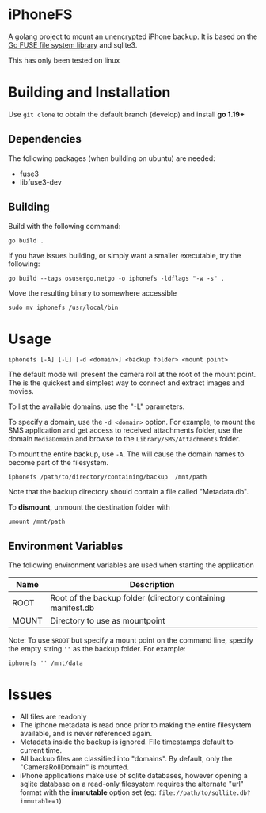 # iPhoneFS

A golang project to mount an unencrypted iPhone backup. It is based on the [Go FUSE file system library](https://bazil.org/fuse/) and sqlite3.

This has only been tested on linux

# Building and Installation

Use `git clone` to obtain the default branch (develop) and install __go 1.19+__

## Dependencies

The following packages (when building on ubuntu) are needed:
- fuse3
- libfuse3-dev

## Building

Build with the following command:

```
go build .
```

If you have issues building, or simply want a smaller executable, try the following:

```
go build --tags osusergo,netgo -o iphonefs -ldflags "-w -s" .
```

Move the resulting binary to somewhere accessible

```
sudo mv iphonefs /usr/local/bin
```

# Usage

```
iphonefs [-A] [-L] [-d <domain>] <backup folder> <mount point>
```

The default mode will present the camera roll at the root of the mount point.  The is the quickest and simplest way to connect and extract images and movies.

To list the available domains, use the "-L" parameters.

To specify a domain, use the `-d <domain>` option. For example, to mount the SMS application and get access to received attachments folder, use the domain `MediaDomain` and browse to the `Library/SMS/Attachments` folder.

To mount the entire backup, use `-A`.  The will cause the domain names to become part of the filesystem.


```
iphonefs /path/to/directory/containing/backup  /mnt/path
```

Note that the backup directory should contain a file called "Metadata.db".

To __dismount__, unmount the destination folder with

```
umount /mnt/path

```

## Environment Variables

The following environment variables are used when starting the application

Name|Description
---|---
ROOT|Root of the backup folder (directory containing manifest.db
MOUNT|Directory to use as mountpoint

Note: To use `$ROOT` but specify a mount point on the command line, specify the empty string `''` as the backup folder.
For example:
```
iphonefs '' /mnt/data
```


# Issues

- All files are readonly
- The iphone metadata is read once prior to making the entire filesystem available, and is never referenced again.
- Metadata inside the backup is ignored.  File timestamps default to current time.
- All backup files are classified into "domains".  By default, only the "CameraRollDomain" is mounted.
- iPhone applications make use of sqlite databases, however opening a sqlite database on a read-only filesystem requires the alternate "url" format with the __immutable__ option set (eg: `file://path/to/sqllite.db?immutable=1`)

